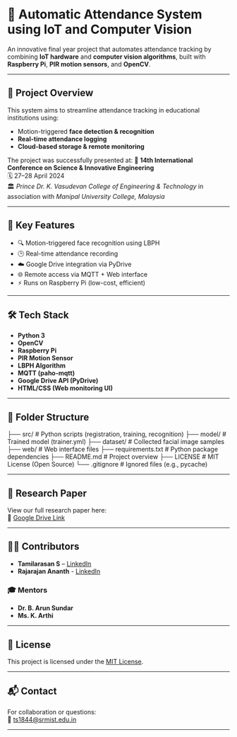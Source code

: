 # 📸 Automatic Attendance System using IoT and Computer Vision

An innovative final year project that automates attendance tracking by combining **IoT hardware** and **computer vision algorithms**, built with **Raspberry Pi**, **PIR motion sensors**, and **OpenCV**.

---

## 🚀 Project Overview

This system aims to streamline attendance tracking in educational institutions using:
- Motion-triggered **face detection & recognition**
- **Real-time attendance logging**
- **Cloud-based storage & remote monitoring**

The project was successfully presented at:
📍 **14th International Conference on Science & Innovative Engineering**  
🗓️ 27–28 April 2024  
🏛️ *Prince Dr. K. Vasudevan College of Engineering & Technology* in association with *Manipal University College, Malaysia*

---

## 🔧 Key Features

- 🔍 Motion-triggered face recognition using LBPH
- 🕒 Real-time attendance recording
- ☁️ Google Drive integration via PyDrive
- 🌐 Remote access via MQTT + Web interface
- ⚡ Runs on Raspberry Pi (low-cost, efficient)

---

## 🛠️ Tech Stack

- **Python 3**
- **OpenCV**
- **Raspberry Pi**
- **PIR Motion Sensor**
- **LBPH Algorithm**
- **MQTT (paho-mqtt)**
- **Google Drive API (PyDrive)**
- **HTML/CSS (Web monitoring UI)**

---

## 📁 Folder Structure

├── src/ # Python scripts (registration, training, recognition)
├── model/ # Trained model (trainer.yml)
├── dataset/ # Collected facial image samples
├── web/ # Web interface files
├── requirements.txt # Python package dependencies
├── README.md # Project overview
├── LICENSE # MIT License (Open Source)
└── .gitignore # Ignored files (e.g., pycache)

---

## 📄 Research Paper

View our full research paper here:  
🔗 [Google Drive Link](https://drive.google.com/file/d/1iRxkN9dxVY72ETky4USiGR2eOGR3nU5X/view?usp=sharing)

---

## 👨‍💻 Contributors

- **Tamilarasan S** – [LinkedIn](www.linkedin.com/in/tamilarasans018)  
- **Rajarajan Ananth** - [LinkedIn](https://www.linkedin.com/in/rajarajan-ananth-b173b5228/)

### 🎓 Mentors
- **Dr. B. Arun Sundar**
- **Ms. K. Arthi**

---

## 📜 License

This project is licensed under the [MIT License](LICENSE).

---

## 📬 Contact

For collaboration or questions:  
📧 ts1844@srmist.edu.in

---

